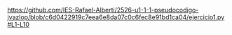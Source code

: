 https://github.com/IES-Rafael-Alberti/2526-u1-1-1-pseudocodigo-jvazlop/blob/c6d0422919c7eea6e8da07c0c6fec8e91bd1ca04/ejercicio1.py#L1-L10

